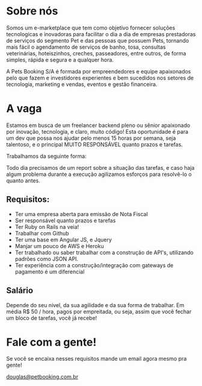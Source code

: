 # Sobre nós

Somos um e-marketplace que tem como objetivo fornecer soluções tecnologicas e inovadoras para facilitar o dia a dia de empresas prestadoras de serviços do segmento Pet e das pessoas que possuem Pets, tornando mais fácil o agendamento de serviços de banho, tosa, consultas veterinárias, hoteiszinhos, creches, passeadores, entre outros, de forma simples, rápida e segura e a qualquer hora. 

A Pets Booking S/A é formada por empreendedores e equipe apaixonados pelo que fazem e investidores experientes e bem sucedidos nos setores de tecnologia, marketing e vendas, eventos e gestão financeira.


# A vaga

Estamos em busca de um freelancer backend pleno ou sênior apaixonado por inovação, tecnologia, e claro, muito código!
Esta oportunidade é para um dev que possa nos ajudar pelo menos 15 horas por semana, seja talentoso, e o principal MUITO RESPONSÁVEL quanto prazos e tarefas.

Trabalhamos da seguinte forma:

Todo dia precisamos de um report sobre a situação das tarefas, e caso haja algum problema durante a execução agilizamos esforços para resolvê-lo o quanto antes.

## Requisitos:

* Ter uma empresa aberta para emissão de Nota Fiscal
* Ser responsável quanto prazos e tarefas
* Ter Ruby on Rails na veia!
* Trabalhar com Github
* Ter uma base em Angular JS, e Jquery
* Manjar um pouco de AWS e Heroku 
* Ter trabalhado ou saber trabalhar com a construção de API's, utilizando padrões como JSON API.
* Ter experiência com a construção/integração com gateways de pagamento é um diferencial

## Salário

Depende do seu nível, da sua agilidade e da sua forma de trabalhar. Em média R$ 50 / hora, pagos por empreitada, ou seja, assim que você fechar um bloco de tarefas, você já recebe!


# Fale com a gente!

Se você se encaixa nesses requisitos mande um email agora mesmo pra gente!

douglas@petbooking.com.br
